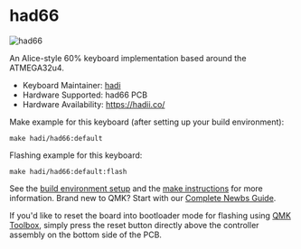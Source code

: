 # had66

![had66]()

An Alice-style 60% keyboard implementation based around the ATMEGA32u4. 

* Keyboard Maintainer: [hadi](https://github.com/had-i)
* Hardware Supported: had66 PCB
* Hardware Availability: https://hadii.co/

Make example for this keyboard (after setting up your build environment):

    make hadi/had66:default

Flashing example for this keyboard:

    make hadi/had66:default:flash

See the [build environment setup](https://docs.qmk.fm/#/getting_started_build_tools) and the [make instructions](https://docs.qmk.fm/#/getting_started_make_guide) for more information. Brand new to QMK? Start with our [Complete Newbs Guide](https://docs.qmk.fm/#/newbs).

If you'd like to reset the board into bootloader mode for flashing using [QMK Toolbox](https://github.com/qmk/qmk_toolbox), simply press the reset button directly above the controller assembly on the bottom side of the PCB.
